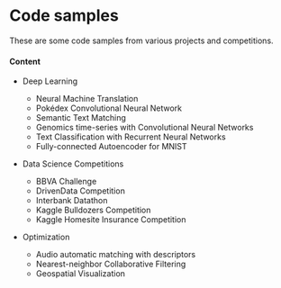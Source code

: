 # Code samples

These are some code samples from various projects and competitions. 

#### Content

- Deep Learning
  - Neural Machine Translation
  - Pokédex Convolutional Neural Network
  - Semantic Text Matching
  - Genomics time-series with Convolutional Neural Networks
  - Text Classification with Recurrent Neural Networks
  - Fully-connected Autoencoder for MNIST

- Data Science Competitions
  - BBVA Challenge
  - DrivenData Competition
  - Interbank Datathon
  - Kaggle Bulldozers Competition
  - Kaggle Homesite Insurance Competition

- Optimization
  - Audio automatic matching with descriptors
  - Nearest-neighbor Collaborative Filtering
  - Geospatial Visualization

